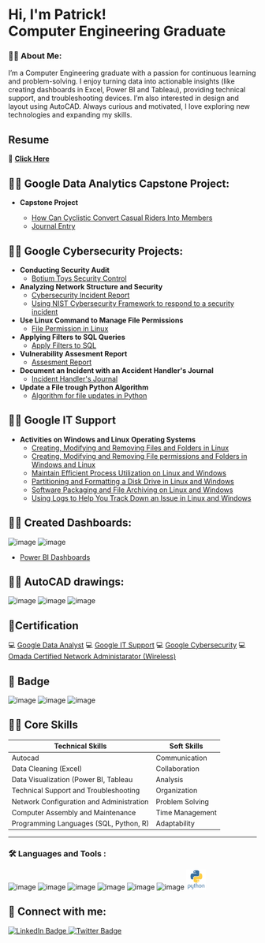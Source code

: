 <h1>Hi, I'm Patrick! <br/><a >Computer Engineering Graduate</a></h1>

  


### :man_technologist: About Me:
I’m a Computer Engineering graduate with a passion for continuous learning and problem-solving. I enjoy turning data into actionable insights (like creating dashboards in Excel, Power BI and Tableau), providing technical support, and troubleshooting devices. I’m also interested in design and layout using AutoCAD. Always curious and motivated, I love exploring new technologies and expanding my skills.
## Resume
📝 <a href="https://drive.google.com/drive/u/0/folders/1kGWis5jBD3M7sV-y5V6ccJM9FhJ9nEVI">
 <b>Click Here</b> </a>



<h2>👨‍💻 Google Data Analytics Capstone Project:</h2>

 - <b>Capstone Project </b>
   
   - [How Can Cyclistic Convert Casual Riders Into Members](https://drive.google.com/drive/u/0/folders/1m6-xb72JwaEoUCuAfNrB1MKY0rCIMkOO)
   - [Journal Entry](https://drive.google.com/drive/u/0/folders/10_EubE9QhG_BcopM9r8vUDARZyxvMLgv)



<h2>👨‍💻 Google Cybersecurity Projects:</h2>

- <b>Conducting Security Audit</b>
   - [Botium Toys Security Control](https://docs.google.com/document/d/17Y68PuzZv0pCP2ZF1Blnk7uOWCjhiVa8/edit)
- <b>Analyzing Network Structure and Security</b>
  - [Cybersecurity Incident Report](https://docs.google.com/document/d/17xexn7LmwDSHRobTCEt1SfXRgIYOZiRg/edit)
  - [Using NIST Cybersecurity Framework to respond to a security incident](https://docs.google.com/document/d/1lyxEA2GsdvrdOxHDz8IVuLqtqVPjbYCz/edit) 
- <b>Use Linux Command to Manage File Permissions</b>
  - [File Permission in Linux](https://docs.google.com/document/d/1-YVgJap_uBrGGOxM5bM8_glghbPFncDH/edit#heading=h.3o76o6fi8fhu)
- <b>Applying Filters to SQL Queries</b>
  - [Apply Filters to SQL](https://docs.google.com/document/d/1Ygs2j0ozSzAtc6zJeN1_SxGGmfCctmq6/edit#heading=h.83pctd55wo63)
- <b>Vulnerability Assesment Report</b>
  - [Assesment Report](https://docs.google.com/document/d/11H9-1Z_tfwfSZ5gO2fyIX8ioz4vFejkZ/edit)
- <b>Document an Incident with an Accident Handler's Journal</b>
  - [Incident Handler's Journal](https://docs.google.com/document/d/1sd5EtObBggoKUAgSmIuKb52EfuPPa4es/edit)
- <b>Update a File trough Python Algorithm</b>
  - [Algorithm for file updates in Python](https://docs.google.com/document/d/1iKQxf5yuZo-f9_0U80NaylQyvbcNN-Av/edit#heading=h.2obsd2lu2arz)

<h2>👨‍💻 Google IT Support</h2>

- <b>Activities on Windows and Linux Operating Systems</b>
  - [Creating, Modifying and Removing Files and Folders in Linux](https://drive.google.com/drive/u/0/folders/1j0wWFb52vem9Datyj6cDXOGwDQb0Mhjf)
  - [Creating, Modifying and Removing File permissions and Folders in Windows and Linux](https://drive.google.com/drive/u/0/folders/1rS4DwOlQhpI8Wt3GAwLpQ5hGikxnBUca)
  - [Maintain Efficient Process Utilization on Linux and Windows](https://drive.google.com/drive/u/0/folders/1U-yC5LEGPYtxnH0Cn29iFGpsW31Wx1Fn)
  - [Partitioning and Formatting a Disk Drive in Linux and Windows](https://drive.google.com/drive/u/0/folders/1CyXhhrmJygMZKTB9zR_InN6UD9RsNytI)
  - [Software Packaging and File Archiving on Linux and Windows](https://drive.google.com/drive/u/0/folders/1CCKszMuSrQYhuEGgiG_943WwHUCnbU8f)
  - [Using Logs to Help You Track Down an Issue in Linux and Windows](https://drive.google.com/drive/u/0/folders/1kE9gNHR-wi_aDK3676OPn6KiukQyNVku)


<h2>👨‍💻 Created Dashboards:</h2>

<img width="350" height="350" alt="image" src="https://github.com/user-attachments/assets/890809ce-903a-4ead-ab22-383a51d4fad3" />
<img width="350" height="350" alt="image" src="https://github.com/user-attachments/assets/5db275ea-dc2d-4feb-bd42-6511e87f9552" />

 - [Power BI Dashboards](https://drive.google.com/drive/u/0/folders/1Y9FDHipcwKQ4QOJbCdMjOuya8yCraE_0)


<h2>👨‍💻 AutoCAD drawings:</h2>
<img width="300" height="300" alt="image" src="https://github.com/user-attachments/assets/aa7ea83e-f585-4cbf-8d08-dc55386ee33e" />
<img width="300" height="300" alt="image" src="https://github.com/user-attachments/assets/ef0f4673-c8ae-4da1-8171-964de677a0b7" />
<img width="300" height="300" alt="image" src="https://github.com/user-attachments/assets/aea8b2f5-56e8-416e-9cf0-61c76c4bc2f7" />






## 🥉Certification 

💻 <a href="https://drive.google.com/drive/u/0/folders/1rur0h8xGrwC603aAS96EhhXdZeFPUjj2">  Google Data Analyst</a> 
💻 <a href="https://drive.google.com/drive/u/0/folders/1yKmAojjTruNt4zVNNFJwZbc4BMGwunqH">  Google IT Support</a> 
💻 <a href="https://drive.google.com/drive/u/0/folders/1iMrWf3JjqLylxRnXwttY7cSDqzFuaZkV">  Google Cybersecurity</a> 
💻 <a href="https://drive.google.com/drive/u/0/folders/1ttf1Uf7Dut4_APGFSbocsbe0R3pSsQqh">  Omada Certified Network Administarator (Wireless)</a> 
 
 
## 🥈 Badge

<img width="150" height="150" alt="image" src="https://github.com/user-attachments/assets/d2f84728-1be3-4c8f-b7f3-72890233b514" />
<img width="150" height="150" alt="image" src="https://github.com/user-attachments/assets/f3013a44-4c24-4374-b318-53c2ac79bdf7" />
<img width="150" height="150" alt="image" src="https://github.com/user-attachments/assets/44d53d8b-14f4-4743-8e15-328748005fec" />




 
## 👨‍💼 Core Skills


 <div>
   
   | Technical Skills                                       | Soft Skills         |
|-----------------------------------------------|----------------------------|
| Autocad          | Communication|
| Data Cleaning (Excel) | Collaboration|
| Data Visualization (Power BI, Tableau         | Analysis|
| Technical Support and Troubleshooting    | Organization|
| Network Configuration and Administration           | Problem Solving|
| Computer Assembly and Maintenance | Time Management|
| Programming Languages (SQL, Python, R) | Adaptability

 </div>

---

### :hammer_and_wrench: Languages and Tools :


<div>
 <img width="40" height="40" alt="image" src="https://github.com/user-attachments/assets/103eacaf-6518-4344-96e2-85bba87047f9" />
 <img width="40" height="40" alt="image" src="https://github.com/user-attachments/assets/9abe879f-2daf-4151-af05-791fd7e3f788" />
 <img width="40" height="40" alt="image" src="https://github.com/user-attachments/assets/49c77915-255e-4b90-8b8c-0c3a54b1f559" />
 <img width="40" height="40" alt="image" src="https://github.com/user-attachments/assets/db86b84c-9952-4fd4-89c7-6485f360d17b" />
 <img width="40" height="40" alt="image" src="https://github.com/user-attachments/assets/9c0efd04-3698-4e5a-87ba-a6daf1566147" />
 <img width="40" height="40" alt="image" src="https://github.com/user-attachments/assets/cd489344-d3df-4d72-8619-4113f1c801ea" />
 <img src="https://github.com/devicons/devicon/blob/master/icons/python/python-original-wordmark.svg" title="JavaScript" alt="JavaScript" width="40" height="40"/>&nbsp;
 

  


<h2> 🤳 Connect with me:</h2>

 <div id="badges">
  <a href="https://www.linkedin.com/in/patrick-estrada-048075315/">
    <img src="https://img.shields.io/badge/LinkedIn-blue?style=for-the-badge&logo=linkedin&logoColor=white" alt="LinkedIn Badge"/>
  </a>
  <a href="https://www.facebook.com/patrick.estrada.148">
    <img src="https://img.shields.io/badge/Facebook-blue?style=for-the-badge&logo=Facebook&logoColor=white" alt="Twitter Badge"/>
  </a>
</div>


